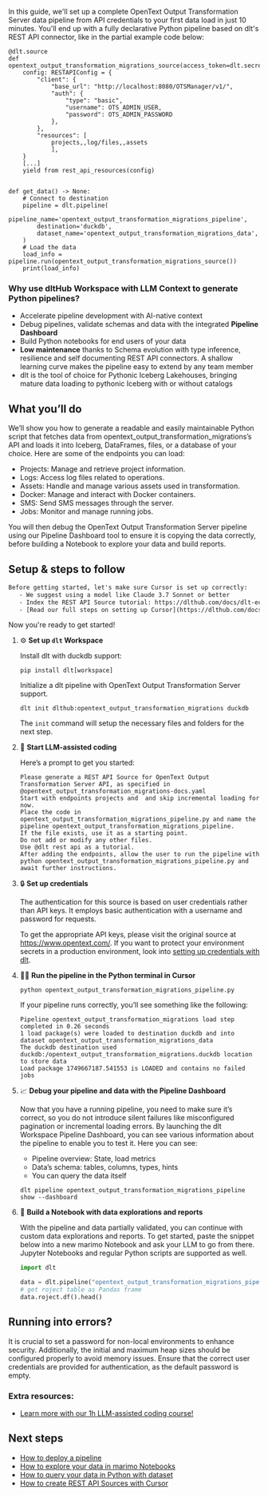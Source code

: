 In this guide, we'll set up a complete OpenText Output Transformation Server data pipeline from API credentials to your first data load in just 10 minutes. You'll end up with a fully declarative Python pipeline based on dlt's REST API connector, like in the partial example code below:

```python-outcome
@dlt.source
def opentext_output_transformation_migrations_source(access_token=dlt.secrets.value):
    config: RESTAPIConfig = {
        "client": {
            "base_url": "http://localhost:8080/OTSManager/v1/",
            "auth": {
                "type": "basic",
                "username": OTS_ADMIN_USER,
                "password": OTS_ADMIN_PASSWORD
            },
        },
        "resources": [
            projects,,log/files,,assets
            ],
    }
    [...]
    yield from rest_api_resources(config)


def get_data() -> None:
    # Connect to destination
    pipeline = dlt.pipeline(
        pipeline_name='opentext_output_transformation_migrations_pipeline',
        destination='duckdb',
        dataset_name='opentext_output_transformation_migrations_data', 
    )
    # Load the data
    load_info = pipeline.run(opentext_output_transformation_migrations_source())
    print(load_info) 
```

### Why use dltHub Workspace with LLM Context to generate Python pipelines?

- Accelerate pipeline development with AI-native context
- Debug pipelines, validate schemas and data with the integrated **Pipeline Dashboard**
- Build Python notebooks for end users of your data
- **Low maintenance** thanks to Schema evolution with type inference, resilience and self documenting REST API connectors. A shallow learning curve makes the pipeline easy to extend by any team member
- dlt is the tool of choice for Pythonic Iceberg Lakehouses, bringing mature data loading to pythonic Iceberg with or without catalogs

## What you’ll do

We’ll show you how to generate a readable and easily maintainable Python script that fetches data from opentext_output_transformation_migrations’s API and loads it into Iceberg, DataFrames, files, or a database of your choice. Here are some of the endpoints you can load:

- Projects: Manage and retrieve project information.
- Logs: Access log files related to operations.
- Assets: Handle and manage various assets used in transformation.
- Docker: Manage and interact with Docker containers.
- SMS: Send SMS messages through the server.
- Jobs: Monitor and manage running jobs.

You will then debug the OpenText Output Transformation Server pipeline using our Pipeline Dashboard tool to ensure it is copying the data correctly, before building a Notebook to explore your data and build reports.

## Setup & steps to follow

```default
Before getting started, let's make sure Cursor is set up correctly:
   - We suggest using a model like Claude 3.7 Sonnet or better
   - Index the REST API Source tutorial: https://dlthub.com/docs/dlt-ecosystem/verified-sources/rest_api/ and add it to context as **@dlt rest api**
   - [Read our full steps on setting up Cursor](https://dlthub.com/docs/dlt-ecosystem/llm-tooling/cursor-restapi#23-configuring-cursor-with-documentation)
```

Now you're ready to get started!

1. ⚙️ **Set up `dlt` Workspace**
    
    Install dlt with duckdb support:
    ```shell
    pip install dlt[workspace]
    ```

    Initialize a dlt pipeline with OpenText Output Transformation Server support.
    ```shell
    dlt init dlthub:opentext_output_transformation_migrations duckdb
    ```

    The `init` command will setup the necessary files and folders for the next step.
    
2. 🤠 **Start LLM-assisted coding**
    
    Here’s a prompt to get you started:
    
    ```prompt
    Please generate a REST API Source for OpenText Output Transformation Server API, as specified in @opentext_output_transformation_migrations-docs.yaml 
    Start with endpoints projects and  and skip incremental loading for now. 
    Place the code in opentext_output_transformation_migrations_pipeline.py and name the pipeline opentext_output_transformation_migrations_pipeline. 
    If the file exists, use it as a starting point. 
    Do not add or modify any other files. 
    Use @dlt rest api as a tutorial. 
    After adding the endpoints, allow the user to run the pipeline with python opentext_output_transformation_migrations_pipeline.py and await further instructions.
    ```

    
3. 🔒 **Set up credentials** 
    
    The authentication for this source is based on user credentials rather than API keys. It employs basic authentication with a username and password for requests.
    
    To get the appropriate API keys, please visit the original source at https://www.opentext.com/.
    If you want to protect your environment secrets in a production environment, look into [setting up credentials with dlt](https://dlthub.com/docs/walkthroughs/add_credentials).
    
4. 🏃‍♀️ **Run the pipeline in the Python terminal in Cursor**
    
    ```shell
    python opentext_output_transformation_migrations_pipeline.py
    ```
    
    If your pipeline runs correctly, you’ll see something like the following:
    
    ```shell
    Pipeline opentext_output_transformation_migrations load step completed in 0.26 seconds
    1 load package(s) were loaded to destination duckdb and into dataset opentext_output_transformation_migrations_data
    The duckdb destination used duckdb:/opentext_output_transformation_migrations.duckdb location to store data
    Load package 1749667187.541553 is LOADED and contains no failed jobs
    ```
    
5. 📈 **Debug your pipeline and data with the Pipeline Dashboard**

    Now that you have a running pipeline, you need to make sure it’s correct, so you do not introduce silent failures like misconfigured pagination or incremental loading errors. By launching the dlt Workspace Pipeline Dashboard, you can see various information about the pipeline to enable you to test it. Here you can see:
    - Pipeline overview: State, load metrics
    - Data’s schema: tables, columns, types, hints
    - You can query the data itself
    
    ```shell
    dlt pipeline opentext_output_transformation_migrations_pipeline show --dashboard
    ```
    
6. 🐍 **Build a Notebook with data explorations and reports**

    With the pipeline and data partially validated, you can continue with custom data explorations and reports. To get started, paste the snippet below into a new marimo Notebook and ask your LLM to go from there. Jupyter Notebooks and regular Python scripts are supported as well.

    
    ```python
    import dlt

   data = dlt.pipeline("opentext_output_transformation_migrations_pipeline").dataset()
   # get roject table as Pandas frame
   data.roject.df().head()
    ```

## Running into errors?

It is crucial to set a password for non-local environments to enhance security. Additionally, the initial and maximum heap sizes should be configured properly to avoid memory issues. Ensure that the correct user credentials are provided for authentication, as the default password is empty.

### Extra resources:

- [Learn more with our 1h LLM-assisted coding course!](https://www.youtube.com/watch?v=GGid70rnJuM)

## Next steps

- [How to deploy a pipeline](https://dlthub.com/docs/walkthroughs/deploy-a-pipeline)
- [How to explore your data in marimo Notebooks](https://dlthub.com/docs/general-usage/dataset-access/marimo)
- [How to query your data in Python with dataset](https://dlthub.com/docs/general-usage/dataset-access/dataset)
- [How to create REST API Sources with Cursor](https://dlthub.com/docs/dlt-ecosystem/llm-tooling/cursor-restapi)